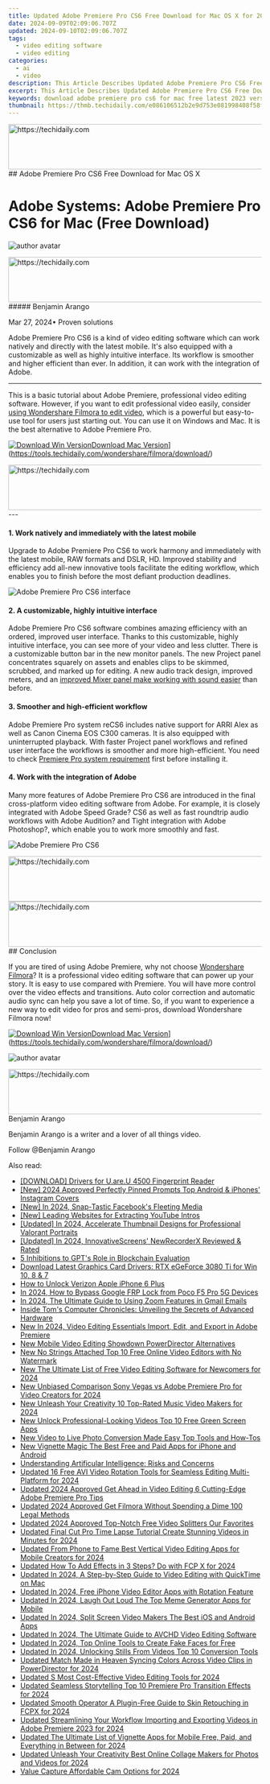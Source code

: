 ```yaml
---
title: Updated Adobe Premiere Pro CS6 Free Download for Mac OS X for 2024
date: 2024-09-09T02:09:06.707Z
updated: 2024-09-10T02:09:06.707Z
tags: 
  - video editing software
  - video editing
categories: 
  - ai
  - video
description: This Article Describes Updated Adobe Premiere Pro CS6 Free Download for Mac OS X for 2024
excerpt: This Article Describes Updated Adobe Premiere Pro CS6 Free Download for Mac OS X for 2024
keywords: download adobe premiere pro cs6 for mac free latest 2023 version,free adobe premiere pro cs6 for mac download latest 2023 release,free download adobe premiere pro cs6 for mac os,download adobe premiere pro cs6 for mac os free trial,adobe premiere pro cs6 free download for mac os x,mac users rejoice free adobe premiere pro cs6 download updated 2023,download adobe premiere pro cs6 for mac free 2023 edition
thumbnail: https://thmb.techidaily.com/e086106512b2e9d753e081998408f58f33739fa1f0e7070951ebc50a7e45bfdb.jpg
---
```


<!-- affiliate ads begin -->
<a href="https://ephamedtechinc.pxf.io/c/5597632/2137208/26400" target="_top" id="2137208">
  <img src="//a.impactradius-go.com/display-ad/26400-2137208" border="0" alt="https://techidaily.com" width="728" height="90"/>
</a>
<img height="0" width="0" src="https://ephamedtechinc.pxf.io/i/5597632/2137208/26400" style="position:absolute;visibility:hidden;" border="0" />
<!-- affiliate ads end -->
## Adobe Premiere Pro CS6 Free Download for Mac OS X

# Adobe Systems: Adobe Premiere Pro CS6 for Mac (Free Download)

![author avatar](https://images.wondershare.com/filmora/article-images/benjamin-arango-author.jpg)

<!-- affiliate ads begin -->
<a href="https://appsumo.8odi.net/c/5597632/2130885/7443" target="_top" id="2130885">
  <img src="//a.impactradius-go.com/display-ad/7443-2130885" border="0" alt="https://techidaily.com" width="600" height="90"/>
</a>
<img height="0" width="0" src="https://appsumo.8odi.net/i/5597632/2130885/7443" style="position:absolute;visibility:hidden;" border="0" />
<!-- affiliate ads end -->
##### Benjamin Arango

 Mar 27, 2024• Proven solutions

Adobe Premiere Pro CS6 is a kind of video editing software which can work natively and directly with the latest mobile. It's also equipped with a customizable as well as highly intuitive interface. Its workflow is smoother and higher efficient than ever. In addition, it can work with the integration of Adobe.

---

This is a basic tutorial about Adobe Premiere, professional video editing software. However, if you want to edit professional video easily, consider [using Wondershare Filmora to edit video](https://tools.techidaily.com/wondershare/filmora/download/), which is a powerful but easy-to-use tool for users just starting out. You can use it on Windows and Mac. It is the best alternative to Adobe Premiere Pro.

[![Download Win Version](https://images.wondershare.com/filmora/guide/download-btn-win-pro.png)](https://tools.techidaily.com/wondershare/filmora/download/)[Download Mac Version](https://images.wondershare.com/filmora/guide/download-btn-mac-pro.png)](https://tools.techidaily.com/wondershare/filmora/download/)

<!-- affiliate ads begin -->
<a href="https://appsumo.8odi.net/c/5597632/2137395/7443" target="_top" id="2137395">
  <img src="//a.impactradius-go.com/display-ad/7443-2137395" border="0" alt="https://techidaily.com" width="728" height="90"/>
</a>
<img height="0" width="0" src="https://appsumo.8odi.net/i/5597632/2137395/7443" style="position:absolute;visibility:hidden;" border="0" />
<!-- affiliate ads end -->
---

#### 1\.  Work natively and immediately with the latest mobile

Upgrade to Adobe Premiere Pro CS6 to work harmony and immediately with the latest mobile, RAW formats and DSLR, HD. Improved stability and efficiency add all-new innovative tools facilitate the editing workflow, which enables you to finish before the most defiant production deadlines.

![Adobe Premiere Pro CS6 interface](https://images.wondershare.com/filmora/filmorapro/Adobe-Premiere-Pro-CS6-interface.jpg)

#### 2\. A customizable, highly intuitive interface

Adobe Premiere Pro CS6 software combines amazing efficiency with an ordered, improved user interface. Thanks to this customizable, highly intuitive interface, you can see more of your video and less clutter. There is a customizable button bar in the new monitor panels. The new Project panel concentrates squarely on assets and enables clips to be skimmed, scrubbed, and marked up for editing. A new audio track design, improved meters, and an [improved Mixer panel make working with sound easier](https://tools.techidaily.com/wondershare/filmora/download/) than before.

#### 3\. Smoother and high-efficient workflow

Adobe Premiere Pro system reCS6 includes native support for ARRI Alex as well as Canon Cinema EOS C300 cameras. It is also equipped with uninterrupted playback. With faster Project panel workflows and refined user interface the workflows is smoother and more high-efficient. You need to check [Premiere Pro system requirement](https://helpx.adobe.com/premiere-pro/system-requirements.html) first before installing it.

#### 4\. Work with the integration of Adobe

Many more features of Adobe Premiere Pro CS6 are introduced in the final cross-platform video editing software from Adobe. For example, it is closely integrated with Adobe Speed Grade? CS6 as well as fast roundtrip audio workflows with Adobe Audition? and Tight integration with Adobe Photoshop?, which enable you to work more smoothly and fast.

![Adobe Premiere Pro CS6](https://images.wondershare.com/images/macintosh/mac-video-editor/cdd49a4c08d76f0e96d60de701fdde61_big.jpg)

<!-- affiliate ads begin -->
<a href="https://appsumo.8odi.net/c/5597632/2123729/7443" target="_top" id="2123729">
  <img src="//a.impactradius-go.com/display-ad/7443-2123729" border="0" alt="https://techidaily.com" width="600" height="90"/>
</a>
<img height="0" width="0" src="https://appsumo.8odi.net/i/5597632/2123729/7443" style="position:absolute;visibility:hidden;" border="0" />
<!-- affiliate ads end -->
<!-- affiliate ads begin -->
<a href="https://unicoeye.pxf.io/c/5597632/2134490/18498" target="_top" id="2134490">
  <img src="//a.impactradius-go.com/display-ad/18498-2134490" border="0" alt="https://techidaily.com" width="728" height="90"/>
</a>
<img height="0" width="0" src="https://unicoeye.pxf.io/i/5597632/2134490/18498" style="position:absolute;visibility:hidden;" border="0" />
<!-- affiliate ads end -->
## Conclusion

If you are tired of using Adobe Premiere, why not choose [Wondershare Filmora](https://tools.techidaily.com/wondershare/filmora/download/)? It is a professional video editing software that can power up your story. It is easy to use compared with Premiere. You will have more control over the video effects and transitions. Auto color correction and automatic audio sync can help you save a lot of time. So, if you want to experience a new way to edit video for pros and semi-pros, download Wondershare Filmora now!

[![Download Win Version](https://images.wondershare.com/filmora/guide/download-btn-win-pro.png)](https://tools.techidaily.com/wondershare/filmora/download/)[Download Mac Version](https://images.wondershare.com/filmora/guide/download-btn-mac-pro.png)](https://tools.techidaily.com/wondershare/filmora/download/)

![author avatar](https://images.wondershare.com/filmora/article-images/benjamin-arango-author.jpg)

<!-- affiliate ads begin -->
<a href="https://unicoeye.pxf.io/c/5597632/2134236/18498" target="_top" id="2134236">
  <img src="//a.impactradius-go.com/display-ad/18498-2134236" border="0" alt="https://techidaily.com" width="728" height="90"/>
</a>
<img height="0" width="0" src="https://unicoeye.pxf.io/i/5597632/2134236/18498" style="position:absolute;visibility:hidden;" border="0" />
<!-- affiliate ads end -->
Benjamin Arango

Benjamin Arango is a writer and a lover of all things video.

Follow @Benjamin Arango

<span class="atpl-alsoreadstyle">Also read:</span>
<div><ul>
<li><a href="https://driver-install.techidaily.com/download-drivers-for-uareu-4500-fingerprint-reader/"><u>[DOWNLOAD] Drivers for U.are.U 4500 Fingerprint Reader</u></a></li>
<li><a href="https://instagram-videos.techidaily.com/new-2024-approved-perfectly-pinned-prompts-top-android-and-iphones-instagram-covers/"><u>[New] 2024 Approved  Perfectly Pinned Prompts  Top Android & iPhones' Instagram Covers</u></a></li>
<li><a href="https://facebook-video-recording.techidaily.com/new-in-2024-snap-tastic-facebooks-fleeting-media/"><u>[New] In 2024, Snap-Tastic  Facebook's Fleeting Media</u></a></li>
<li><a href="https://facebook-record-videos.techidaily.com/new-leading-websites-for-extracting-youtube-intros/"><u>[New] Leading Websites for Extracting YouTube Intros</u></a></li>
<li><a href="https://facebook-video-footage.techidaily.com/updated-in-2024-accelerate-thumbnail-designs-for-professional-valorant-portraits/"><u>[Updated] In 2024, Accelerate Thumbnail Designs for Professional Valorant Portraits</u></a></li>
<li><a href="https://screen-video-capture.techidaily.com/updated-in-2024-innovativescreens-newrecorderx-reviewed-and-rated/"><u>[Updated] In 2024, InnovativeScreens' NewRecorderX Reviewed & Rated</u></a></li>
<li><a href="https://tech-savvy.techidaily.com/5-inhibitions-to-gpts-role-in-blockchain-evaluation/"><u>5 Inhibitions to GPT's Role in Blockchain Evaluation</u></a></li>
<li><a href="https://win-amazing.techidaily.com/download-latest-graphics-card-drivers-rtx-egeforce-3080-ti-for-win-10-8-and-7/"><u>Download Latest Graphics Card Drivers: RTX eGeForce 3080 Ti for Win 10, 8 & 7</u></a></li>
<li><a href="https://sim-unlock.techidaily.com/how-to-unlock-verizon-apple-iphone-6-plus-by-drfone-ios/"><u>How to Unlock Verizon Apple iPhone 6 Plus</u></a></li>
<li><a href="https://android-frp.techidaily.com/in-2024-how-to-bypass-google-frp-lock-from-poco-f5-pro-5g-devices-by-drfone-android/"><u>In 2024, How to Bypass Google FRP Lock from Poco F5 Pro 5G Devices</u></a></li>
<li><a href="https://some-skills.techidaily.com/in-2024-the-ultimate-guide-to-using-zoom-features-in-gmail-emails/"><u>In 2024, The Ultimate Guide to Using Zoom Features in Gmail Emails</u></a></li>
<li><a href="https://ai-video-tools.techidaily.com/inside-toms-computer-chronicles-unveiling-the-secrets-of-advanced-hardware/"><u>Inside Tom's Computer Chronicles: Unveiling the Secrets of Advanced Hardware</u></a></li>
<li><a href="https://ai-video-tools.techidaily.com/new-in-2024-video-editing-essentials-import-edit-and-export-in-adobe-premiere/"><u>New In 2024, Video Editing Essentials Import, Edit, and Export in Adobe Premiere</u></a></li>
<li><a href="https://ai-video-tools.techidaily.com/new-mobile-video-editing-showdown-powerdirector-alternatives/"><u>New Mobile Video Editing Showdown PowerDirector Alternatives</u></a></li>
<li><a href="https://ai-video-tools.techidaily.com/new-no-strings-attached-top-10-free-online-video-editors-with-no-watermark/"><u>New No Strings Attached Top 10 Free Online Video Editors with No Watermark</u></a></li>
<li><a href="https://ai-video-tools.techidaily.com/new-the-ultimate-list-of-free-video-editing-software-for-newcomers-for-2024/"><u>New The Ultimate List of Free Video Editing Software for Newcomers for 2024</u></a></li>
<li><a href="https://ai-video-tools.techidaily.com/new-unbiased-comparison-sony-vegas-vs-adobe-premiere-pro-for-video-creators-for-2024/"><u>New Unbiased Comparison Sony Vegas vs Adobe Premiere Pro for Video Creators for 2024</u></a></li>
<li><a href="https://ai-video-tools.techidaily.com/new-unleash-your-creativity-10-top-rated-music-video-makers-for-2024/"><u>New Unleash Your Creativity 10 Top-Rated Music Video Makers for 2024</u></a></li>
<li><a href="https://ai-video-tools.techidaily.com/new-unlock-professional-looking-videos-top-10-free-green-screen-apps/"><u>New Unlock Professional-Looking Videos Top 10 Free Green Screen Apps</u></a></li>
<li><a href="https://ai-video-tools.techidaily.com/new-video-to-live-photo-conversion-made-easy-top-tools-and-how-tos/"><u>New Video to Live Photo Conversion Made Easy Top Tools and How-Tos</u></a></li>
<li><a href="https://ai-video-tools.techidaily.com/new-vignette-magic-the-best-free-and-paid-apps-for-iphone-and-android/"><u>New Vignette Magic The Best Free and Paid Apps for iPhone and Android</u></a></li>
<li><a href="https://tech-haven.techidaily.com/understanding-artificular-intelligence-risks-and-concerns/"><u>Understanding Artificular Intelligence: Risks and Concerns</u></a></li>
<li><a href="https://ai-video-tools.techidaily.com/updated-16-free-avi-video-rotation-tools-for-seamless-editing-multi-platform-for-2024/"><u>Updated 16 Free AVI Video Rotation Tools for Seamless Editing Multi-Platform for 2024</u></a></li>
<li><a href="https://ai-video-tools.techidaily.com/updated-2024-approved-get-ahead-in-video-editing-6-cutting-edge-adobe-premiere-pro-tips/"><u>Updated 2024 Approved Get Ahead in Video Editing 6 Cutting-Edge Adobe Premiere Pro Tips</u></a></li>
<li><a href="https://ai-video-tools.techidaily.com/updated-2024-approved-get-filmora-without-spending-a-dime-100-legal-methods/"><u>Updated 2024 Approved Get Filmora Without Spending a Dime 100 Legal Methods</u></a></li>
<li><a href="https://ai-video-tools.techidaily.com/updated-2024-approved-top-notch-free-video-splitters-our-favorites/"><u>Updated 2024 Approved Top-Notch Free Video Splitters Our Favorites</u></a></li>
<li><a href="https://ai-video-tools.techidaily.com/updated-final-cut-pro-time-lapse-tutorial-create-stunning-videos-in-minutes-for-2024/"><u>Updated Final Cut Pro Time Lapse Tutorial Create Stunning Videos in Minutes for 2024</u></a></li>
<li><a href="https://ai-video-tools.techidaily.com/updated-from-phone-to-fame-best-vertical-video-editing-apps-for-mobile-creators-for-2024/"><u>Updated From Phone to Fame Best Vertical Video Editing Apps for Mobile Creators for 2024</u></a></li>
<li><a href="https://ai-video-tools.techidaily.com/updated-how-to-add-effects-in-3-steps-do-with-fcp-x-for-2024/"><u>Updated How To Add Effects in 3 Steps? Do with FCP X for 2024</u></a></li>
<li><a href="https://ai-video-tools.techidaily.com/updated-in-2024-a-step-by-step-guide-to-video-editing-with-quicktime-on-mac/"><u>Updated In 2024, A Step-by-Step Guide to Video Editing with QuickTime on Mac</u></a></li>
<li><a href="https://ai-video-tools.techidaily.com/updated-in-2024-free-iphone-video-editor-apps-with-rotation-feature/"><u>Updated In 2024, Free iPhone Video Editor Apps with Rotation Feature</u></a></li>
<li><a href="https://ai-video-tools.techidaily.com/updated-in-2024-laugh-out-loud-the-top-meme-generator-apps-for-mobile/"><u>Updated In 2024, Laugh Out Loud The Top Meme Generator Apps for Mobile</u></a></li>
<li><a href="https://ai-video-tools.techidaily.com/updated-in-2024-split-screen-video-makers-the-best-ios-and-android-apps/"><u>Updated In 2024, Split Screen Video Makers The Best iOS and Android Apps</u></a></li>
<li><a href="https://ai-video-tools.techidaily.com/updated-in-2024-the-ultimate-guide-to-avchd-video-editing-software/"><u>Updated In 2024, The Ultimate Guide to AVCHD Video Editing Software</u></a></li>
<li><a href="https://ai-video-tools.techidaily.com/updated-in-2024-top-online-tools-to-create-fake-faces-for-free/"><u>Updated In 2024, Top Online Tools to Create Fake Faces for Free</u></a></li>
<li><a href="https://ai-video-tools.techidaily.com/updated-in-2024-unlocking-stills-from-videos-top-10-conversion-tools/"><u>Updated In 2024, Unlocking Stills From Videos Top 10 Conversion Tools</u></a></li>
<li><a href="https://ai-video-tools.techidaily.com/updated-match-made-in-heaven-syncing-colors-across-video-clips-in-powerdirector-for-2024/"><u>Updated Match Made in Heaven Syncing Colors Across Video Clips in PowerDirector for 2024</u></a></li>
<li><a href="https://ai-video-tools.techidaily.com/updated-s-most-cost-effective-video-editing-tools-for-2024/"><u>Updated S Most Cost-Effective Video Editing Tools for 2024</u></a></li>
<li><a href="https://ai-video-tools.techidaily.com/updated-seamless-storytelling-top-10-premiere-pro-transition-effects-for-2024/"><u>Updated Seamless Storytelling Top 10 Premiere Pro Transition Effects for 2024</u></a></li>
<li><a href="https://ai-video-tools.techidaily.com/updated-smooth-operator-a-plugin-free-guide-to-skin-retouching-in-fcpx-for-2024/"><u>Updated Smooth Operator A Plugin-Free Guide to Skin Retouching in FCPX for 2024</u></a></li>
<li><a href="https://ai-video-tools.techidaily.com/updated-streamlining-your-workflow-importing-and-exporting-videos-in-adobe-premiere-2023-for-2024/"><u>Updated Streamlining Your Workflow Importing and Exporting Videos in Adobe Premiere 2023 for 2024</u></a></li>
<li><a href="https://ai-video-tools.techidaily.com/updated-the-ultimate-list-of-vignette-apps-for-mobile-free-paid-and-everything-in-between-for-2024/"><u>Updated The Ultimate List of Vignette Apps for Mobile Free, Paid, and Everything in Between for 2024</u></a></li>
<li><a href="https://ai-video-tools.techidaily.com/updated-unleash-your-creativity-best-online-collage-makers-for-photos-and-videos-for-2024/"><u>Updated Unleash Your Creativity Best Online Collage Makers for Photos and Videos for 2024</u></a></li>
<li><a href="https://some-tips.techidaily.com/value-capture-affordable-cam-options-for-2024/"><u>Value Capture  Affordable Cam Options for 2024</u></a></li>
</ul></div>

<ins class="adsbygoogle"
      style="display:block"
      data-ad-client="ca-pub-7571918770474297"
      data-ad-slot="8358498916"
      data-ad-format="auto"
      data-full-width-responsive="true"></ins>
